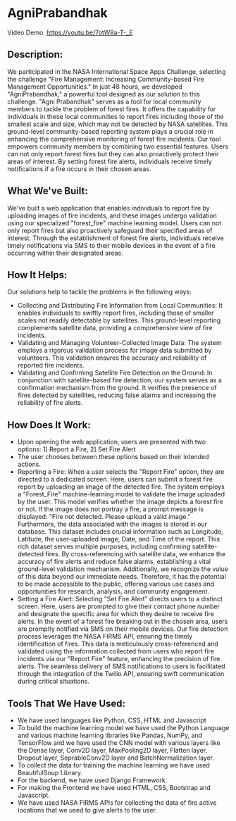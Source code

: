# AgniPrabandhak

Video Demo: https://youtu.be/7otW8a-T-_E

## Description:
We participated in the NASA International Space Apps Challenge, selecting the challenge "Fire Management: Increasing Community-based Fire Management Opportunities." In just 48 hours, we developed "AgniPrabandhak," a powerful tool designed as our solution to this challenge. "Agni Prabandhak" serves as a tool for local community members to tackle the problem of forest fires. It offers the capability for individuals in these local communities to report fires including those of the smallest scale and size, which may not be detected by NASA satellites. This ground-level community-based reporting system plays a crucial role in enhancing the comprehensive monitoring of forest fire incidents. Our tool empowers community members by combining two essential features. Users can not only report forest fires but they can also proactively protect their areas of interest. By setting forest fire alerts, individuals receive timely notifications if a fire occurs in their chosen areas.

## What We've Built:
We've built a web application that enables individuals to report fire by uploading images of fire incidents, and these images undergo validation using our specialized "forest_fire" machine learning model. Users can not only report fires but also proactively safeguard their specified areas of interest. Through the establishment of forest fire alerts, individuals receive timely notifications via SMS to their mobile devices in the event of a fire occurring within their designated areas.

## How It Helps:
Our solutions help to tackle the problems in the following ways: 
* Collecting and Distributing Fire Information from Local Communities: It enables individuals to swiftly report fires, including those of smaller scales not readily detectable by satellites. This ground-level reporting complements satellite data, providing a comprehensive view of fire incidents.
* Validating and Managing Volunteer-Collected Image Data: The system employs a rigorous validation process for image data submitted by volunteers. This validation ensures the accuracy and reliability of reported fire incidents.
* Validating and Confirming Satellite Fire Detection on the Ground: In conjunction with satellite-based fire detection, our system serves as a confirmation mechanism from the ground. It verifies the presence of fires detected by satellites, reducing false alarms and increasing the reliability of fire alerts.

## How Does It Work:
* Upon opening the web application, users are presented with two options: 1] Report a Fire, 2] Set Fire Alert
* The user chooses between these options based on their intended actions.
* Reporting a Fire: When a user selects the "Report Fire" option, they are directed to a dedicated screen. Here, users can submit a forest fire report by uploading an image of the detected fire. The system employs a "Forest_Fire" machine-learning model to validate the image uploaded by the user. This model verifies whether the image depicts a forest fire or not. If the image does not portray a fire, a prompt message is displayed: "Fire not detected. Please upload a valid image." Furthermore, the data associated with the images is stored in our database. This dataset includes crucial information such as Longitude, Latitude, the user-uploaded Image, Date, and Time of the report. This rich dataset serves multiple purposes, including confirming satellite-detected fires. By cross-referencing with satellite data, we enhance the accuracy of fire alerts and reduce false alarms, establishing a vital ground-level validation mechanism. Additionally, we recognize the value of this data beyond our immediate needs. Therefore, it has the potential to be made accessible to the public, offering various use cases and opportunities for research, analysis, and community engagement.
* Setting a Fire Alert: Selecting "Set Fire Alert" directs users to a distinct screen. Here, users are prompted to give their contact phone number and designate the specific area for which they desire to receive fire alerts. In the event of a forest fire breaking out in the chosen area, users are promptly notified via SMS on their mobile devices. Our fire detection process leverages the NASA FIRMS API, ensuring the timely identification of fires. This data is meticulously cross-referenced and validated using the information collected from users who report fire incidents via our "Report Fire" feature, enhancing the precision of fire alerts. The seamless delivery of SMS notifications to users is facilitated through the integration of the Twilio API, ensuring swift communication during critical situations.

## Tools That We Have Used:
* We have used languages like Python, CSS, HTML and Javascript
* To build the machine learning model we have used the Python Language and various machine learning libraries like Pandas, NumPy, and TensorFlow and we have used the CNN model with various layers like the Dense layer, Conv2D layer, MaxPooling2D layer, Flatten layer, Dropout layer, SeprableConv2D layer and BatchNormalization layer.
* To collect the data for training the machine learning we have used BeautifulSoup Library.
* For the backend, we have used Django Framework.
* For making the Frontend we have used HTML, CSS, Bootstrap and Javascript.
* We have used NASA FIRMS APIs for collecting the data of fire active locations that we used to give alerts to the user.
